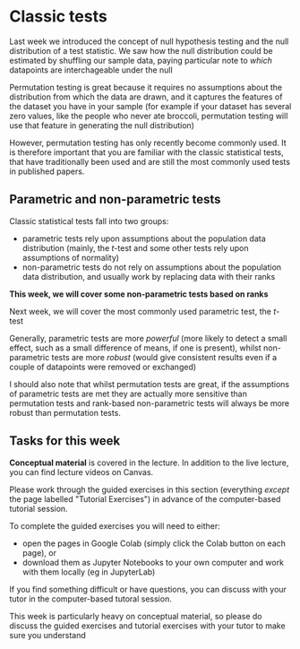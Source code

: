 # Classic tests

Last week we introduced the concept of null hypothesis testing and the
null distribution of a test statistic. We saw how the null
distribution could be estimated by shuffling our sample data, paying
particular note to *which* datapoints are interchageable under
the null

Permutation testing is great because it requires no assumptions about
the distribution from which the data are drawn, and it captures the
features of the dataset you have in your sample (for example if your
dataset has several zero values, like the people who never ate
broccoli, permutation testing will use that feature in generating the
null distribution)

However, permutation testing has only recently become commonly
used. It is therefore important that you are familiar with the
classic statistical tests, that have traditionally been used and are
still the most commonly used tests in published papers.

## Parametric and non-parametric tests

Classic statistical tests fall into two groups:
* parametric tests rely upon assumptions about the population data distribution
(mainly, the $t$-test and some other tests rely upon assumptions of normality)
* non-parametric tests do not rely on assumptions about the population
  data distribution, and usually work by replacing data with their
  ranks
  
**This week, we will cover some non-parametric tests based on ranks**

Next week, we will cover the most commonly used parametric test, the $t$-test

Generally, parametric tests are more *powerful* (more likely to
detect a small effect, such as a small difference of means, if one is
present), whilst non-parametric tests are more *robust* (would
give consistent results even if a couple of datapoints were removed or
exchanged)

I should also note that whilst permutation tests are great, if the
assumptions of parametric tests are met they are actually more
sensitive than permutation tests and rank-based non-parametric tests
will always be more robust than permutation tests. 

## Tasks for this week

**Conceptual material** is covered in the lecture. In addition to the
live lecture, you can find lecture videos on Canvas.

Please work through the guided exercises in this section (everything
*except* the page labelled "Tutorial Exercises") in advance of
the computer-based tutorial session.

To complete the guided exercises you will need to either:

* open the pages in Google Colab (simply click the Colab button on each page), or
* download them as Jupyter Notebooks to your own computer and work
with them locally (eg in JupyterLab)

If you find something difficult or have questions, you can discuss
with your tutor in the computer-based tutoral session.

This week is particularly heavy on conceptual material, so please do
discuss the guided exercises and tutorial exercises with your tutor to
make sure you understand





